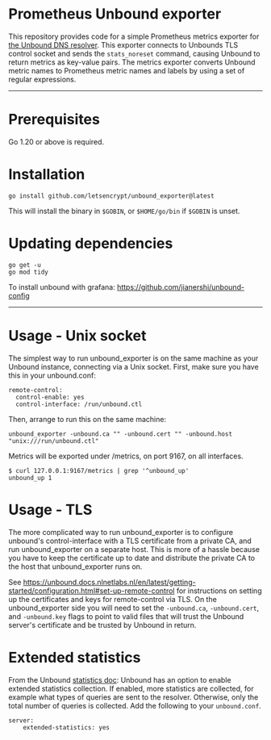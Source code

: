 # Prometheus Unbound exporter

This repository provides code for a simple Prometheus metrics exporter
for [the Unbound DNS resolver](https://unbound.net/). This exporter
connects to Unbounds TLS control socket and sends the `stats_noreset`
command, causing Unbound to return metrics as key-value pairs. The
metrics exporter converts Unbound metric names to Prometheus metric
names and labels by using a set of regular expressions.

- - - -

# Prerequisites

Go 1.20 or above is required.

# Installation

    go install github.com/letsencrypt/unbound_exporter@latest

This will install the binary in `$GOBIN`, or `$HOME/go/bin` if
`$GOBIN` is unset.

# Updating dependencies

```
go get -u
go mod tidy
```

To install unbound with grafana: https://github.com/jianershi/unbound-config
- - - -

# Usage - Unix socket

The simplest way to run unbound_exporter is on the same machine as your Unbound instance, connecting via a Unix socket. First, make sure you have this in your unbound.conf:

    remote-control:
      control-enable: yes
      control-interface: /run/unbound.ctl

Then, arrange to run this on the same machine:

    unbound_exporter -unbound.ca "" -unbound.cert "" -unbound.host "unix:///run/unbound.ctl"

Metrics will be exported under /metrics, on port 9167, on all interfaces.

    $ curl 127.0.0.1:9167/metrics | grep '^unbound_up'
    unbound_up 1

# Usage - TLS

The more complicated way to run unbound_exporter is to configure unbound's control-interface with a TLS certificate from a private CA, and run unbound_exporter on a separate host. This is more of a hassle because you have to keep the certificate up to date and distribute the private CA to the host that unbound_exporter runs on.

See https://unbound.docs.nlnetlabs.nl/en/latest/getting-started/configuration.html#set-up-remote-control for instructions on setting up the certificates and keys for remote-control via TLS. On the unbound_exporter side you will need to set the `-unbound.ca`, `-unbound.cert`, and `-unbound.key` flags to point to valid files that will trust the Unbound server's certificate and be trusted by Unbound in return.

# Extended statistics

From the Unbound [statistics doc](https://www.nlnetlabs.nl/documentation/unbound/howto-statistics/): Unbound has an option to enable extended statistics collection. If enabled, more statistics are collected, for example what types of queries are sent to the resolver. Otherwise, only the total number of queries is collected. Add the following to your `unbound.conf`.

    server:
	    extended-statistics: yes

